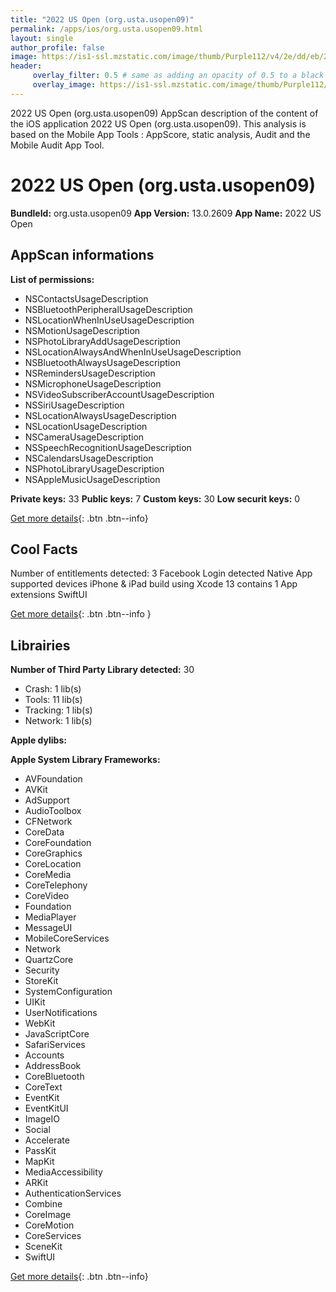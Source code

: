 ```yaml
---
title: "2022 US Open (org.usta.usopen09)"
permalink: /apps/ios/org.usta.usopen09.html
layout: single
author_profile: false
image: https://is1-ssl.mzstatic.com/image/thumb/Purple112/v4/2e/dd/eb/2eddeb65-b0eb-62e8-f0d2-c5ce48785309/AppIcon-1x_U007emarketing-0-7-0-85-220.png/512x512bb.jpg
header: 
     overlay_filter: 0.5 # same as adding an opacity of 0.5 to a black background
     overlay_image: https://is1-ssl.mzstatic.com/image/thumb/Purple112/v4/2e/dd/eb/2eddeb65-b0eb-62e8-f0d2-c5ce48785309/AppIcon-1x_U007emarketing-0-7-0-85-220.png/512x512bb.jpg
---
```

2022 US Open (org.usta.usopen09) AppScan description of the content of the iOS application 2022 US Open (org.usta.usopen09). This analysis is based on the Mobile App Tools : AppScore, static analysis, Audit and the Mobile Audit App Tool.

# 2022 US Open (org.usta.usopen09)

**BundleId:** org.usta.usopen09
**App Version:** 13.0.2609
**App Name:** 2022 US Open


## AppScan informations 

**List of permissions:** 
- NSContactsUsageDescription
- NSBluetoothPeripheralUsageDescription
- NSLocationWhenInUseUsageDescription
- NSMotionUsageDescription
- NSPhotoLibraryAddUsageDescription
- NSLocationAlwaysAndWhenInUseUsageDescription
- NSBluetoothAlwaysUsageDescription
- NSRemindersUsageDescription
- NSMicrophoneUsageDescription
- NSVideoSubscriberAccountUsageDescription
- NSSiriUsageDescription
- NSLocationAlwaysUsageDescription
- NSLocationUsageDescription
- NSCameraUsageDescription
- NSSpeechRecognitionUsageDescription
- NSCalendarsUsageDescription
- NSPhotoLibraryUsageDescription
- NSAppleMusicUsageDescription
  
  
**Private keys:** 33
**Public keys:** 7
**Custom keys:** 30
**Low securit keys:** 0
  
[Get more details](/pricing.html){: .btn .btn--info}

## Cool Facts

Number of entitlements detected: 3
Facebook Login detected
Native App
supported devices iPhone & iPad
build using Xcode 13
contains 1 App extensions
SwiftUI
  
[Get more details](/pricing.html){: .btn .btn--info }

## Librairies 
**Number of Third Party Library detected:** 30
- Crash: 1 lib(s)
- Tools: 11 lib(s)
- Tracking: 1 lib(s)
- Network: 1 lib(s)


**Apple dylibs:**


**Apple System Library Frameworks:**
- AVFoundation
- AVKit
- AdSupport
- AudioToolbox
- CFNetwork
- CoreData
- CoreFoundation
- CoreGraphics
- CoreLocation
- CoreMedia
- CoreTelephony
- CoreVideo
- Foundation
- MediaPlayer
- MessageUI
- MobileCoreServices
- Network
- QuartzCore
- Security
- StoreKit
- SystemConfiguration
- UIKit
- UserNotifications
- WebKit
- JavaScriptCore
- SafariServices
- Accounts
- AddressBook
- CoreBluetooth
- CoreText
- EventKit
- EventKitUI
- ImageIO
- Social
- Accelerate
- PassKit
- MapKit
- MediaAccessibility
- ARKit
- AuthenticationServices
- Combine
- CoreImage
- CoreMotion
- CoreServices
- SceneKit
- SwiftUI


  
[Get more details](/pricing.html){: .btn .btn--info}

